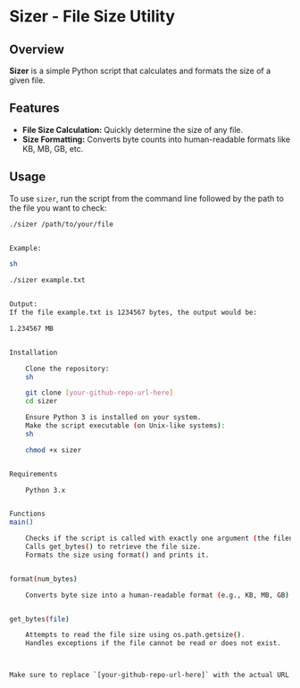 # Sizer - File Size Utility

## Overview
**Sizer** is a simple Python script that calculates and formats the size of a given file.

## Features
- **File Size Calculation:** Quickly determine the size of any file.
- **Size Formatting:** Converts byte counts into human-readable formats like KB, MB, GB, etc.

## Usage
To use `sizer`, run the script from the command line followed by the path to the file you want to check:

```sh
./sizer /path/to/your/file


Example:

sh

./sizer example.txt


Output:
If the file example.txt is 1234567 bytes, the output would be:

1.234567 MB


Installation

    Clone the repository:
    sh

    git clone [your-github-repo-url-here]
    cd sizer

    Ensure Python 3 is installed on your system.
    Make the script executable (on Unix-like systems):
    sh

    chmod +x sizer


Requirements

    Python 3.x


Functions
main()

    Checks if the script is called with exactly one argument (the filename).
    Calls get_bytes() to retrieve the file size.
    Formats the size using format() and prints it.


format(num_bytes)

    Converts byte size into a human-readable format (e.g., KB, MB, GB).


get_bytes(file)

    Attempts to read the file size using os.path.getsize(). 
    Handles exceptions if the file cannot be read or does not exist.



Make sure to replace `[your-github-repo-url-here]` with the actual URL of your GitHub repository. Also, choose an appropriate license if you decide to make your project open-source.

